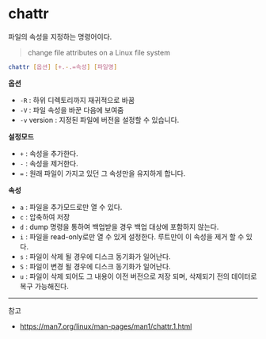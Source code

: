 # chattr

파일의 속성을 지정하는 명령어이다.

> change file attributes on a Linux file system

```bash
chattr [옵션] [+.-.=속성] [파일명]
```

**옵션**
- `-R` : 하위 디렉토리까지 재귀적으로 바꿈
- `-V` : 파일 속성을 바꾼 다음에 보여줌
- `-v` version : 지정된 파일에 버전을 설정할 수 있습니다.

**설정모드**
- `+` : 속성을 추가한다.
- `-` : 속성을 제거한다.
- `=` : 원래 파일이 가지고 있던 그 속성만을 유지하게 합니다.

**속성**
- `a` : 파일을 추가모드로만 열 수 있다.
- `c` : 압축하여 저장
- `d` : dump 명령을 통하여 백업받을 경우 백업 대상에 포함하지 않는다.
- `i` : 파일을 read-only로만 열 수 있게 설정한다. 루트만이 이 속성을 제거 할 수 있다.
- `s` : 파일이 삭제 될 경우에 디스크 동기화가 일어난다.
- `S` : 파일이 변경 될 경우에 디스크 동기화가 일어난다.
- `u` : 파일이 삭제 되어도 그 내용이 이전 버전으로 저장 되며, 삭제되기 전의 데이터로 복구 가능해진다.

---
참고
- https://man7.org/linux/man-pages/man1/chattr.1.html